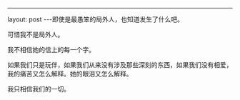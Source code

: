 ---
layout: post
---即使是最愚笨的局外人，也知道发生了什么吧。

可惜我不是局外人。

我不相信她的信上的每一个字。

如果我们只是玩伴，如果我们从来没有涉及那些深刻的东西，如果我们没有相爱，我的痛苦又怎么解释。她的眼泪又怎么解释。

我只相信我们的一切。
